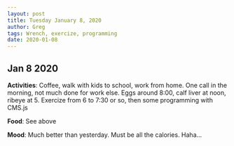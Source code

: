 ```yaml
---
layout: post
title: Tuesday January 8, 2020
author: Greg
tags: Wrench, exercize, programming
date: 2020-01-08
---
```


## Jan 8 2020

**Activities**: Coffee, walk with kids to school, work from home. One call in the morning, not much done for work else. Eggs around 8:00, calf liver at noon, ribeye at 5. Exercize from 6 to 7:30 or so, then some programming with CMS.js

**Food**: See above

**Mood**: Much better than yesterday. Must be all the calories. Haha...
